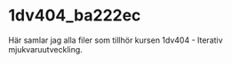 # 1dv404_ba222ec
Här samlar jag alla filer som tillhör kursen 1dv404 - Iterativ mjukvaruutveckling.
